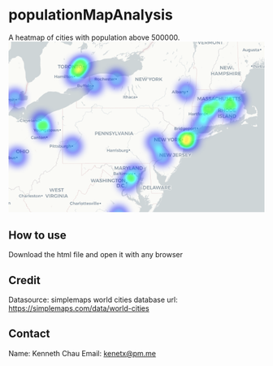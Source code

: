 # populationMapAnalysis
A heatmap of cities with population above 500000. 
![NA east coast](./pictures/Screenshot%202023-06-03%20at%203.14.20%20PM.png)

## How to use
Download the html file and open it with any browser

## Credit
Datasource: simplemaps world cities database
url: https://simplemaps.com/data/world-cities

## Contact
Name: Kenneth Chau
Email: kenetx@pm.me
